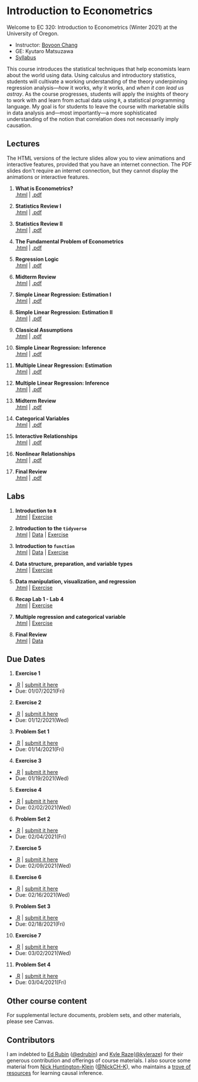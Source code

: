 # Introduction to Econometrics

Welcome to EC 320: Introduction to Econometrics (Winter 2021) at the University of Oregon.

- Instructor: [Boyoon Chang](https://bchang.me)
- GE: Kyutaro Matsuzawa
- [Syllabus](https://raw.githack.com/bchang2/ec320_w22/main/Syllabus/syllabus.pdf)


This course introduces the statistical techniques that help economists learn about the world using data. Using calculus and introductory statistics, students will cultivate a working understanding of the theory underpinning regression analysis&mdash;*how* it works, *why* it works, and *when it can lead us astray*. As the course progresses, students will apply the insights of theory to work with and learn from actual data using `R`, a statistical programming language. My goal is for students to leave the course with marketable skills in data analysis and&mdash;most importantly&mdash;a more sophisticated understanding of the notion that correlation does not necessarily imply causation.



## Lectures

The HTML versions of the lecture slides allow you to view animations and interactive features, provided that you have an internet connection. The PDF slides don't require an internet connection, but they cannot display the animations or interactive features.

1. **What is Econometrics?** <br> [.html]() | [.pdf]()

2. **Statistics Review I** <br> [.html]() | [.pdf]()

3. **Statistics Review II** <br> [.html]() | [.pdf]()

4. **The Fundamental Problem of Econometrics** <br> [.html]() | [.pdf]()

5. **Regression Logic** <br> [.html]() | [.pdf]()

6. **Midterm Review** <br> [.html]() | [.pdf]()

7. **Simple Linear Regression: Estimation I** <br> [.html]() | [.pdf]()

8. **Simple Linear Regression: Estimation II** <br> [.html]() | [.pdf]()

9. **Classical Assumptions** <br> [.html]() | [.pdf]()

10. **Simple Linear Regression: Inference** <br> [.html]() | [.pdf]()

11. **Multiple Linear Regression: Estimation** <br> [.html]() | [.pdf]()

12. **Multiple Linear Regression: Inference** <br> [.html]() | [.pdf]()

13. **Midterm Review** <br> [.html]() | [.pdf]()

14. **Categorical Variables** <br> [.html]() | [.pdf]()

15. **Interactive Relationships** <br> [.html]() | [.pdf]()

16. **Nonlinear Relationships** <br> [.html]() | [.pdf]()

17. **Final Review** <br> [.html]() | [.pdf]()

## Labs

1. **Introduction to `R`** <br> [.html](https://raw.githack.com/bchang2/ec320_w22/main/Labs/01-Introduction_R/01-Introduction_R.html) |
[Exercise]()

1. **Introduction to the `tidyverse`** <br> [.html]() | [Data]() | [Exercise]()

2. **Introduction to `function`** <br> [.html]() | [Data]() | [Exercise]()

3. **Data structure, preparation, and variable types** <br> [.html]() | [Exercise]()

4. **Data manipulation, visualization, and regression**
<br> [.html]() | [Exercise]()

5. **Recap Lab 1 - Lab 4**
<br> [.html]() | [Exercise]()

6. **Multiple regression and categorical variable**
<br> [.html]() | [Exercise]()

7. **Final Review** <br> [.html]() | [Data]()

## Due Dates

1.  **Exercise 1**
   - [.R]() | [submit it here]()
   - Due: 01/07/2021(Fri)
2.  **Exercise 2**
   - [.R]() | [submit it here]()
   - Due: 01/12/2021(Wed)
3.  **Problem Set 1**
   - [.R]() | [submit it here]()
   - Due: 01/14/2021(Fri)
4.  **Exercise 3**
   - [.R]() | [submit it here]()
   - Due: 01/19/2021(Wed)
5.  **Exercise 4**
   - [.R]() | [submit it here]()
   - Due: 02/02/2021(Wed)
6.  **Problem Set 2**
   - [.R]() | [submit it here]()
   - Due: 02/04/2021(Fri)
7.  **Exercise 5**
   - [.R]() | [submit it here]()
   - Due: 02/09/2021(Wed)
8.  **Exercise 6**
   - [.R]() | [submit it here]()
   - Due: 02/16/2021(Wed)
9.  **Problem Set 3**
   - [.R]() | [submit it here]()
   - Due: 02/18/2021(Fri)
10. **Exercise 7**
   - [.R]() | [submit it here]()
   - Due: 03/02/2021(Wed)
11. **Problem Set 4**
   - [.R]() | [submit it here]()
   - Due: 03/04/2021(Fri)






## Other course content

For supplemental lecture documents, problem sets, and other materials, please see Canvas.

## Contributors

I am indebted to [Ed Rubin](http://edrub.in/) ([@edrubin](https://github.com/edrubin)) and [Kyle Raze](https://kyleraze.com/)([@kyleraze](https://github.com/kyleraze)) for their generous contribution and offerings of course materials. I also source some material from [Nick Huntington-Klein](https://nickchk.com/) ([@NickCH-K](https://github.com/NickCH-K)), who maintains a [trove of resources](https://nickchk.com/causalgraphs.html) for learning causal inference. 
